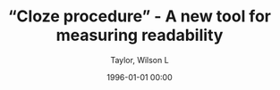 ---
layout: post
title: “Cloze procedure” - A new tool for measuring readability

date: 1996-01-01 00:00
author: Taylor, Wilson L
journal: Journalism quarterly

year: 1953
---